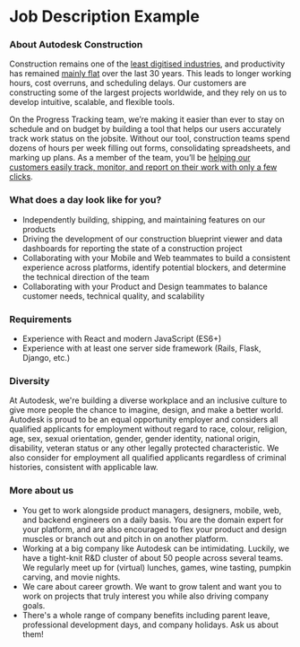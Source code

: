 # Job Description Example

### About Autodesk Construction
Construction remains one of the [least digitised industries](https://www.globalinfrastructureinitiative.com/sites/default/files/pdf/The-digital-future-of-construction-Oct-2016.pdf), and productivity has remained [mainly flat](https://www.mckinsey.com/business-functions/operations/our-insights/the-construction-productivity-imperative) over the last 30 years. This leads to longer working hours, cost overruns, and scheduling delays. Our customers are constructing some of the largest projects worldwide, and they rely on us to develop intuitive, scalable, and flexible tools.

On the Progress Tracking team, we’re making it easier than ever to stay on schedule and on budget by building a tool that helps our users accurately track work status on the jobsite. Without our tool, construction teams spend dozens of hours per week filling out forms, consolidating spreadsheets, and marking up plans. As a member of the team, you’ll be [helping our customers easily track, monitor, and report on their work with only a few clicks](https://construction.autodesk.com/tools/beta-progress-tracking/?wvideo=9ihibrzfoj).


### What does a day look like for you?
- Independently building, shipping, and maintaining features on our products
- Driving the development of our construction blueprint viewer and data dashboards for reporting the state of a construction project
- Collaborating with your Mobile and Web teammates to build a consistent experience across platforms, identify potential blockers, and determine the technical direction of the team
- Collaborating with your Product and Design teammates to balance customer needs, technical quality, and scalability

### Requirements
- Experience with React and modern JavaScript (ES6+)
- Experience with at least one server side framework (Rails, Flask, Django, etc.)

### Diversity
At Autodesk, we're building a diverse workplace and an inclusive culture to give more people the chance to imagine, design, and make a better world. Autodesk is proud to be an equal opportunity employer and considers all qualified applicants for employment without regard to race, colour, religion, age, sex, sexual orientation, gender, gender identity, national origin, disability, veteran status or any other legally protected characteristic. We also consider for employment all qualified applicants regardless of criminal histories, consistent with applicable law.

### More about us
- You get to work alongside product managers, designers, mobile, web, and backend engineers on a daily basis. You are the domain expert for your platform, and are also encouraged to flex your product and design muscles or branch out and pitch in on another platform.
- Working at a big company like Autodesk can be intimidating. Luckily, we have a tight-knit R&D cluster of about 50 people across several teams. We regularly meet up for (virtual) lunches, games, wine tasting, pumpkin carving, and movie nights.
- We care about career growth. We want to grow talent and want you to work on projects that truly interest you while also driving company goals.
- There's a whole range of company benefits including parent leave, professional development days, and company holidays. Ask us about them!